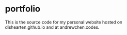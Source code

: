 # portfolio
This is the source code for my personal website hosted on dishearten.github.io and at andrewchen.codes.
